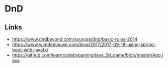 # DnD

## Links

* https://www.dndbeyond.com/sources/dnd/basic-rules-2014
* https://www.wimdeblauwe.com/blog/2017/2017-09-18-using-spring-boot-with-javafx/
* https://github.com/learncodebygaming/java_2d_game/blob/master/App.java